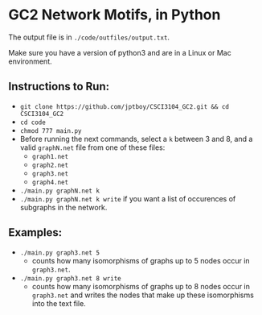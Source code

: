 # GC2 Network Motifs, in Python

The output file is in `./code/outfiles/output.txt`.

Make sure you have a version of python3 and are in a Linux or Mac environment.

## Instructions to Run:
- `git clone https://github.com/jptboy/CSCI3104_GC2.git && cd CSCI3104_GC2`
- `cd code`
- `chmod 777 main.py`
- Before running the next commands, select a `k` between 3 and 8, and a valid `graphN.net` file from one of these files:
    - `graph1.net`
    - `graph2.net`
    - `graph3.net`
    - `graph4.net`
- `./main.py graphN.net k`
- `./main.py graphN.net k write` if you want a list of occurences of subgraphs in the network.

## Examples:
- `./main.py graph3.net 5`
    - counts how many isomorphisms of graphs up to 5  nodes occur in `graph3.net`.
- `./main.py graph3.net 8 write`
    - counts how many isomorphisms of graphs up to 8  nodes occur in `graph3.net` and writes the nodes that make up these isomorphisms into the text file.
